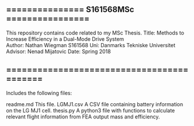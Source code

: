 ## =============== S161568MSc ================
This repository contains code related to my MSc Thesis. 
Title: 	Methods to Increase Efficiency in a Dual-Mode 
		Drive System   
Author: 	Nathan Wiegman S161568
Uni: 		Danmarks Tekniske Universitet
Advisor: 	Nenad Mijatovic
Date: 		Spring 2018 
## ==========================================

Includes the following files: 

readme.md	This file.
LGMJ1.csv 	A CSV file containing battery information 
			on the LG MJ1 cell.
thesis.py	A python3 file with functions to calculate
			relevant flight information from 
			FEA output mass and efficiency.

			

